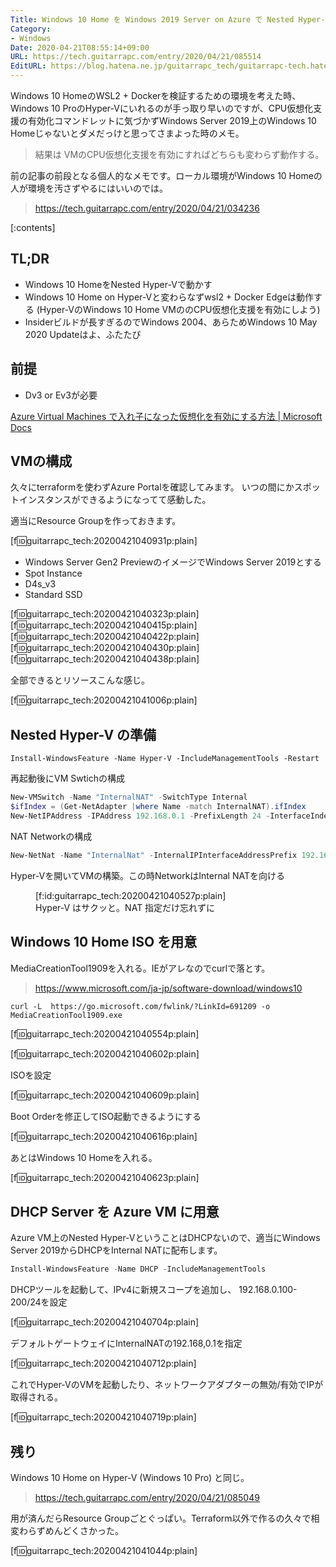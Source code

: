 ```yaml
---
Title: Windows 10 Home を Windows 2019 Server on Azure で Nested Hyper-V にインストールする
Category:
- Windows
Date: 2020-04-21T08:55:14+09:00
URL: https://tech.guitarrapc.com/entry/2020/04/21/085514
EditURL: https://blog.hatena.ne.jp/guitarrapc_tech/guitarrapc-tech.hatenablog.com/atom/entry/26006613553583568
---
```


Windows 10 HomeのWSL2 + Dockerを検証するための環境を考えた時、Windows 10 ProのHyper-Vにいれるのが手っ取り早いのですが、CPU仮想化支援の有効化コマンドレットに気づかずWindows Server 2019上のWindows 10 Homeじゃないとダメだっけと思ってさまよった時のメモ。

> 結果は VMのCPU仮想化支援を有効にすればどちらも変わらず動作する。

前の記事の前段となる個人的なメモです。ローカル環境がWindows 10 Homeの人が環境を汚さずやるにはいいのでは。

> https://tech.guitarrapc.com/entry/2020/04/21/034236

[:contents]

## TL;DR

* Windows 10 HomeをNested Hyper-Vで動かす
* Windows 10 Home on Hyper-Vと変わらなずwsl2 + Docker Edgeは動作する (Hyper-VのWindows 10 Home VMののCPU仮想化支援を有効にしよう)
* Insiderビルドが長すぎるのでWindows 2004、あらためWindows 10 May 2020 Updateはよ、ふたたび

## 前提

* Dv3 or Ev3が必要

[Azure Virtual Machines で入れ子になった仮想化を有効にする方法 \| Microsoft Docs](https://docs.microsoft.com/ja-jp/azure/virtual-machines/windows/nested-virtualization)


## VMの構成

久々にterraformを使わずAzure Portalを確認してみます。
いつの間にかスポットインスタンスができるようになってて感動した。

適当にResource Groupを作っておきます。

[f:id:guitarrapc_tech:20200421040931p:plain]

* Windows Server Gen2 PreviewのイメージでWindows Server 2019とする
* Spot Instance
* D4s_v3
* Standard SSD

[f:id:guitarrapc_tech:20200421040323p:plain]
[f:id:guitarrapc_tech:20200421040415p:plain]
[f:id:guitarrapc_tech:20200421040422p:plain]
[f:id:guitarrapc_tech:20200421040430p:plain]
[f:id:guitarrapc_tech:20200421040438p:plain]

全部できるとリソースこんな感じ。

[f:id:guitarrapc_tech:20200421041006p:plain]

## Nested Hyper-V の準備

```shell
Install-WindowsFeature -Name Hyper-V -IncludeManagementTools -Restart
```

再起動後にVM Swtichの構成

```ps1
New-VMSwitch -Name "InternalNAT" -SwitchType Internal
$ifIndex = (Get-NetAdapter |where Name -match InternalNAT).ifIndex
New-NetIPAddress -IPAddress 192.168.0.1 -PrefixLength 24 -InterfaceIndex $ifIndex
```

NAT Networkの構成

```ps1
New-NetNat -Name "InternalNat" -InternalIPInterfaceAddressPrefix 192.168.0.0/24
```

Hyper-Vを開いてVMの構築。この時NetworkはInternal NATを向ける

<figure class="figure-image figure-image-fotolife" title="Hyper-V はサクッと。NAT 指定だけ忘れずに">[f:id:guitarrapc_tech:20200421040527p:plain]<figcaption>Hyper-V はサクッと。NAT 指定だけ忘れずに</figcaption></figure>

## Windows 10 Home ISO を用意

MediaCreationTool1909を入れる。IEがアレなのでcurlで落とす。

> https://www.microsoft.com/ja-jp/software-download/windows10

```shell
curl -L  https://go.microsoft.com/fwlink/?LinkId=691209 -o MediaCreationTool1909.exe
```

[f:id:guitarrapc_tech:20200421040554p:plain]

[f:id:guitarrapc_tech:20200421040602p:plain]

ISOを設定

[f:id:guitarrapc_tech:20200421040609p:plain]

Boot Orderを修正してISO起動できるようにする

[f:id:guitarrapc_tech:20200421040616p:plain]

あとはWindows 10 Homeを入れる。

[f:id:guitarrapc_tech:20200421040623p:plain]

## DHCP Server を Azure VM に用意

Azure VM上のNested Hyper-VということはDHCPないので、適当にWindows Server 2019からDHCPをInternal NATに配布します。

```ps1
Install-WindowsFeature -Name DHCP -IncludeManagementTools
```

DHCPツールを起動して、IPv4に新規スコープを追加し、 192.168.0.100-200/24を設定

[f:id:guitarrapc_tech:20200421040704p:plain]

デフォルトゲートウェイにInternalNATの192.168,0.1を指定

[f:id:guitarrapc_tech:20200421040712p:plain]

これでHyper-VのVMを起動したり、ネットワークアダプターの無効/有効でIPが取得される。

[f:id:guitarrapc_tech:20200421040719p:plain]

## 残り

Windows 10 Home on Hyper-V (Windows 10 Pro) と同じ。

> https://tech.guitarrapc.com/entry/2020/04/21/085049

用が済んだらResource Groupごとぐっぱい。Terraform以外で作るの久々で相変わらずめんどくさかった。

[f:id:guitarrapc_tech:20200421041044p:plain]
